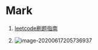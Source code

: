 # Mark

1. [leetcode刷题指南](https://zhuanlan.zhihu.com/p/149409633?utm_source=wechat_session&utm_medium=social&utm_oi=1012122233849925632)

2. ![image-20200617205736937](images\1592618853487.png)
